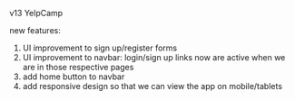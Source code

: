 
v13 YelpCamp

new features: 

1) UI improvement to sign up/register forms
2) UI improvement to navbar: login/sign up links now are active when we are in those respective pages
3) add home button to navbar
4) add responsive design so that we can view the app on mobile/tablets
